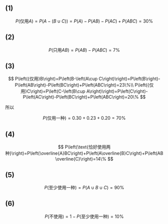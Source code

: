 ## (1)

$$
P\left(\text{仅用}A\right)=P\left(A-\left(B\cup C\right)\right)=P\left(A\right)-P\left(AB\right)-P\left(AC\right)+P\left(ABC\right)=30\%
$$

## (2)

$$
P\left(\text{只用}AB\right)=P\left(AB\right)-P\left(ABC\right)=7\%
$$

## (3)

$$
P\left({仅用}B\right)=P\left(B-\left(A\cup C\right)\right)=P\left(B\right)-P\left(AB\right)-P\left(BC\right)+P\left(ABC\right)=23\%\\
P\left({仅用}C\right)=P\left(C-\left(B\cup A\right)\right)=P\left(C\right)-P\left(AC\right)-P\left(BC\right)+P\left(ABC\right)=20\%
$$

所以

$$
P\left(\text{仅用一种}\right)=0.30+0.23+0.20=70\%
$$

## (4)

$$
P\left(\text{恰好使用两种}\right)=P\left(\overline{A}BC\right)+P\left(A\overline{B}C\right)+P\left(AB\overline{C}\right)=14\%
$$

## (5)

$$
P\left(\text{至少使用一种}\right)=P\left(A\cup B\cup C\right)=90\%
$$

## (6)

$$
P\left(\text{不使用}\right)=1-P\left(\text{至少使用一种}\right)=10\%
$$
